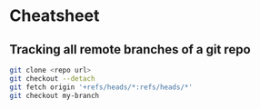 # Cheatsheet

## Tracking all remote branches of a git repo
```bash
git clone <repo url>
git checkout --detach
git fetch origin '+refs/heads/*:refs/heads/*'
git checkout my-branch
```

